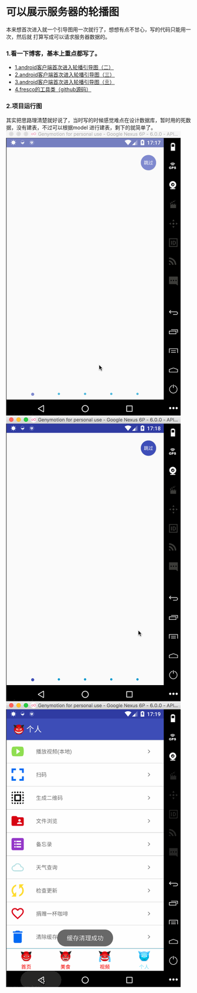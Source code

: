 #  可以展示服务器的轮播图
本来想首次进入就一个引导图用一次就行了，想想有点不甘心，写的代码只能用一次，然后就
打算写成可以请求服务器数据的。
### 1.看一下博客，基本上重点都写了。
* [1.android客户端首次进入轮播引导图（二）](http://blog.csdn.net/qq_23195583/article/details/54410620)
* [2.android客户端首次进入轮播引导图（三）](http://blog.csdn.net/qq_23195583/article/details/54410770)
* [3.android客户端首次进入轮播引导图（亖）](http://blog.csdn.net/qq_23195583/article/details/54410826)
* [4.fresco的工具类（github源码）](https://github.com/1181631922/FrescoPicLoad)


### 2.项目运行图
其实把思路理清楚就好说了，当时写的时候感觉难点在设计数据库，暂时用的死数据，没有建表，不过可以根据model
进行建表，剩下的就简单了。<br>
![1](https://github.com/1181631922/Recreation/blob/master/readme/start/start1.gif)
![2](https://github.com/1181631922/Recreation/blob/master/readme/start/start2.gif)
![3](https://github.com/1181631922/Recreation/blob/master/readme/start/start3.gif)